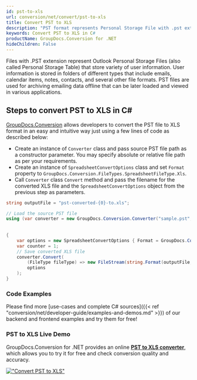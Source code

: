 ```yaml
---
id: pst-to-xls
url: conversion/net/convert/pst-to-xls
title: Convert PST to XLS
description: "PST format represents Personal Storage File with .pst extension. Learn how to convert PST to XLS file programmatically in C# language using GroupDocs.Conversion for .NET library."
keywords: Convert PST to XLS in C#
productName: GroupDocs.Conversion for .NET
hideChildren: False
---
```


Files with .PST extension represent Outlook Personal Storage Files (also called Personal Storage Table) that store variety of user information. User information is stored in folders of different types that include emails, calendar items, notes, contacts, and several other file formats. PST files are used for archiving emailing data offline that can be later loaded and viewed in various applications.

## Steps to convert PST to XLS in C#

[GroupDocs.Conversion](https://products.groupdocs.com/conversion/net) allows developers to convert the PST file to XLS format in an easy and intuitive way just using a few lines of code as described below:

* Create an instance of `Converter` class and pass source PST file path as a constructor parameter. You may specify absolute or relative file path as per your requirements. 
* Create an instance of `SpreadsheetConvertOptions` class and set `Format` property to `GroupDocs.Conversion.FileTypes.SpreadsheetFileType.Xls`.
* Call `Converter` class `Convert` method and pass the filename for the converted XLS file and the `SpreadsheetConvertOptions` object from the previous step as parameters.

```csharp
string outputFile = "pst-converted-{0}-to.xls";

// Load the source PST file
using (var converter = new GroupDocs.Conversion.Converter("sample.pst", fileType => fileType == PersonalStorageFileType.Pst
                                                                                                    ? new PersonalStorageLoadOptions()
                                                                                                    : null))
{
    var options = new SpreadsheetConvertOptions { Format = GroupDocs.Conversion.FileTypes.SpreadsheetFileType.Xls };
	var counter = 1;
    // Save converted XLS file
    converter.Convert(
		(FileType fileType) => new FileStream(string.Format(outputFile, counter++), FileMode.Create),
        options
    );            
}
```

### Code Examples

Please find more [use-cases and complete C# sources]({{< ref "conversion/net/developer-guide/examples-and-demos.md" >}}) of our backend and frontend examples and try them for free!

### PST to XLS Live Demo

GroupDocs.Conversion for .NET provides an online [**PST to XLS converter**](https://products.groupdocs.app/conversion/pst-to-xls), which allows you to try it for free and check conversion quality and accuracy.

[!["Convert PST to XLS"](conversion/net/images/convert-to-xls/convert-pst-to-xls.png)](https://products.groupdocs.app/conversion/pst-to-xls)